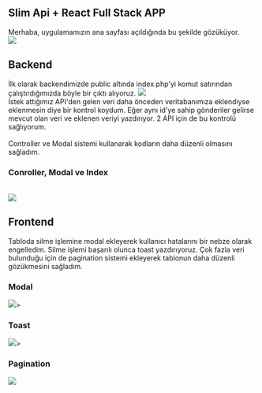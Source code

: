 ## Slim Api + React Full Stack APP
Merhaba, uygulamamızın ana sayfası açıldığında bu şekilde gözüküyor.
<br>
<img src="https://i.hizliresim.com/k2prqev.png" >

## Backend 
İlk olarak backendimizde public altında index.php'yi komut satırından çalıştırdığımızda böyle bir çıktı alıyoruz.
<img src="https://i.hizliresim.com/e0geacy.png" >
<br>
İstek attığımız API'den gelen veri daha önceden veritabanımıza eklendiyse eklenmesin diye bir kontrol koydum.
Eğer aynı id'ye sahip gönderiler gelirse mevcut olan veri ve eklenen veriyi yazdırıyor. 2 API için de bu kontrolü sağlıyorum.
<br>
<br>
Controller ve Modal sistemi kullanarak kodların daha düzenli olmasını sağladım.
<br>
### Conroller, Modal ve Index
<br>
<img src="https://i.hizliresim.com/l6gxct2.png">

## Frontend
Tabloda silme işlemine modal ekleyerek kullanıcı hatalarını bir nebze olarak engelledim. Silme işlemi başarılı olunca toast yazdırıyoruz.
Çok fazla veri bulunduğu için de pagination sistemi ekleyerek tablonun daha düzenli gözükmesini sağladım.
### Modal
<img src="https://i.hizliresim.com/g8k00vl.png">>
### Toast
<img src="https://i.hizliresim.com/fgrwfje.png" >>
### Pagination
<img src="https://i.hizliresim.com/c09u8r0.png" >


